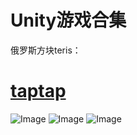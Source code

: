 # Unity游戏合集
俄罗斯方块teris： 
# [taptap](https://www.taptap.com/app/85310) 
![Image](https://raw.githubusercontent.com/aschen518/tetris/master/imgs/minesweeper.jpg)
![Image](https://raw.githubusercontent.com/aschen518/tetris/master/imgs/2048.jpg)
![Image](https://raw.githubusercontent.com/aschen518/tetris/master/imgs/tetris.jpg)
